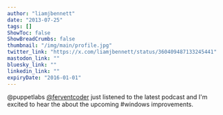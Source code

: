 ```yaml
---
author: "liamjbennett"
date: "2013-07-25"
tags: []
ShowToc: false
ShowBreadCrumbs: false
thumbnail: "/img/main/profile.jpg"
twitter_link: "https://x.com/liamjbennett/status/360409487133245441"
mastodon_link: ""
bluesky_link: ""
linkedin_link: ""
expiryDate: "2016-01-01"
---
```


@puppetlabs [@ferventcoder](https://x.com/ferventcoder) just listened to the latest podcast and I'm excited to hear the about the upcoming #windows improvements.

